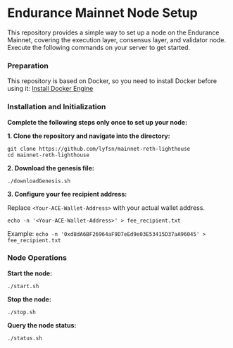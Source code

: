 # Endurance Mainnet Node Setup

This repository provides a simple way to set up a node on the Endurance Mainnet, covering the execution layer, consensus layer, and validator node. Execute the following commands on your server to get started.

### Preparation

This repository is based on Docker, so you need to install Docker before using it: [Install Docker Engine](https://docs.docker.com/engine/install/)

### Installation and Initialization

**Complete the following steps only once to set up your node:**

**1. Clone the repository and navigate into the directory:**

```
git clone https://github.com/lyfsn/mainnet-reth-lighthouse
cd mainnet-reth-lighthouse
```

**2. Download the genesis file:**

```
./downloadGenesis.sh
```

**3. Configure your fee recipient address:**

Replace `<Your-ACE-Wallet-Address>` with your actual wallet address.

```
echo -n '<Your-ACE-Wallet-Address>' > fee_recipient.txt
```

Example: `echo -n '0xd8dA6BF26964aF9D7eEd9e03E53415D37aA96045' > fee_recipient.txt`

### Node Operations

**Start the node:**

```
./start.sh
```

**Stop the node:**

```
./stop.sh
```

**Query the node status:**

```
./status.sh
```
